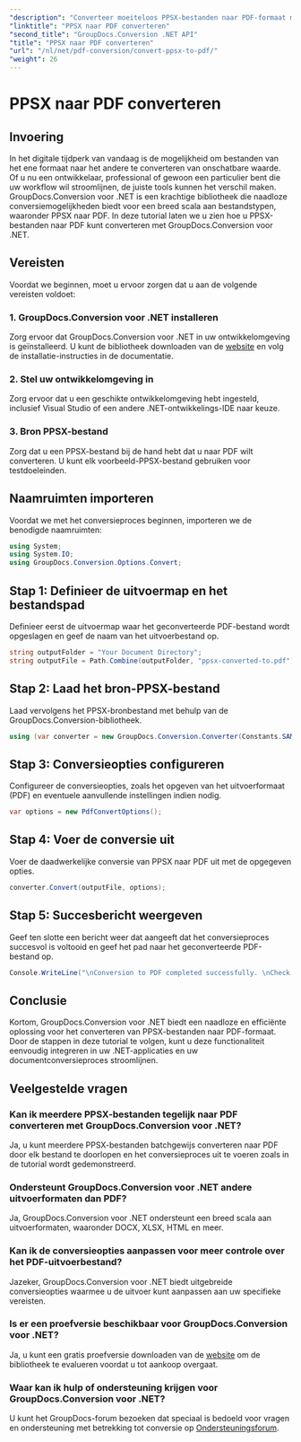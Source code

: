 ```yaml
---
"description": "Converteer moeiteloos PPSX-bestanden naar PDF-formaat met GroupDocs.Conversion voor .NET. Stroomlijn uw documentworkflow met deze krachtige .NET-bibliotheek."
"linktitle": "PPSX naar PDF converteren"
"second_title": "GroupDocs.Conversion .NET API"
"title": "PPSX naar PDF converteren"
"url": "/nl/net/pdf-conversion/convert-ppsx-to-pdf/"
"weight": 26
---
```


# PPSX naar PDF converteren

## Invoering
In het digitale tijdperk van vandaag is de mogelijkheid om bestanden van het ene formaat naar het andere te converteren van onschatbare waarde. Of u nu een ontwikkelaar, professional of gewoon een particulier bent die uw workflow wil stroomlijnen, de juiste tools kunnen het verschil maken. GroupDocs.Conversion voor .NET is een krachtige bibliotheek die naadloze conversiemogelijkheden biedt voor een breed scala aan bestandstypen, waaronder PPSX naar PDF. In deze tutorial laten we u zien hoe u PPSX-bestanden naar PDF kunt converteren met GroupDocs.Conversion voor .NET.
## Vereisten
Voordat we beginnen, moet u ervoor zorgen dat u aan de volgende vereisten voldoet:
### 1. GroupDocs.Conversion voor .NET installeren
Zorg ervoor dat GroupDocs.Conversion voor .NET in uw ontwikkelomgeving is geïnstalleerd. U kunt de bibliotheek downloaden van de [website](https://releases.groupdocs.com/conversion/net/) en volg de installatie-instructies in de documentatie.
### 2. Stel uw ontwikkelomgeving in
Zorg ervoor dat u een geschikte ontwikkelomgeving hebt ingesteld, inclusief Visual Studio of een andere .NET-ontwikkelings-IDE naar keuze.
### 3. Bron PPSX-bestand
Zorg dat u een PPSX-bestand bij de hand hebt dat u naar PDF wilt converteren. U kunt elk voorbeeld-PPSX-bestand gebruiken voor testdoeleinden.

## Naamruimten importeren
Voordat we met het conversieproces beginnen, importeren we de benodigde naamruimten:

```csharp
using System;
using System.IO;
using GroupDocs.Conversion.Options.Convert;
```

## Stap 1: Definieer de uitvoermap en het bestandspad
Definieer eerst de uitvoermap waar het geconverteerde PDF-bestand wordt opgeslagen en geef de naam van het uitvoerbestand op.
```csharp
string outputFolder = "Your Document Directory";
string outputFile = Path.Combine(outputFolder, "ppsx-converted-to.pdf");
```
## Stap 2: Laad het bron-PPSX-bestand
Laad vervolgens het PPSX-bronbestand met behulp van de GroupDocs.Conversion-bibliotheek.
```csharp
using (var converter = new GroupDocs.Conversion.Converter(Constants.SAMPLE_PPSX))
```
## Stap 3: Conversieopties configureren
Configureer de conversieopties, zoals het opgeven van het uitvoerformaat (PDF) en eventuele aanvullende instellingen indien nodig.
```csharp
var options = new PdfConvertOptions();
```
## Stap 4: Voer de conversie uit
Voer de daadwerkelijke conversie van PPSX naar PDF uit met de opgegeven opties.
```csharp
converter.Convert(outputFile, options);
```
## Stap 5: Succesbericht weergeven
Geef ten slotte een bericht weer dat aangeeft dat het conversieproces succesvol is voltooid en geef het pad naar het geconverteerde PDF-bestand op.
```csharp
Console.WriteLine("\nConversion to PDF completed successfully. \nCheck output in {0}", outputFolder);
```

## Conclusie
Kortom, GroupDocs.Conversion voor .NET biedt een naadloze en efficiënte oplossing voor het converteren van PPSX-bestanden naar PDF-formaat. Door de stappen in deze tutorial te volgen, kunt u deze functionaliteit eenvoudig integreren in uw .NET-applicaties en uw documentconversieproces stroomlijnen.
## Veelgestelde vragen
### Kan ik meerdere PPSX-bestanden tegelijk naar PDF converteren met GroupDocs.Conversion voor .NET?
Ja, u kunt meerdere PPSX-bestanden batchgewijs converteren naar PDF door elk bestand te doorlopen en het conversieproces uit te voeren zoals in de tutorial wordt gedemonstreerd.
### Ondersteunt GroupDocs.Conversion voor .NET andere uitvoerformaten dan PDF?
Ja, GroupDocs.Conversion voor .NET ondersteunt een breed scala aan uitvoerformaten, waaronder DOCX, XLSX, HTML en meer.
### Kan ik de conversieopties aanpassen voor meer controle over het PDF-uitvoerbestand?
Jazeker, GroupDocs.Conversion voor .NET biedt uitgebreide conversieopties waarmee u de uitvoer kunt aanpassen aan uw specifieke vereisten.
### Is er een proefversie beschikbaar voor GroupDocs.Conversion voor .NET?
Ja, u kunt een gratis proefversie downloaden van de [website](https://releases.groupdocs.com/) om de bibliotheek te evalueren voordat u tot aankoop overgaat.
### Waar kan ik hulp of ondersteuning krijgen voor GroupDocs.Conversion voor .NET?
U kunt het GroupDocs-forum bezoeken dat speciaal is bedoeld voor vragen en ondersteuning met betrekking tot conversie op [Ondersteuningsforum](https://forum.groupdocs.com/c/conversion/11).